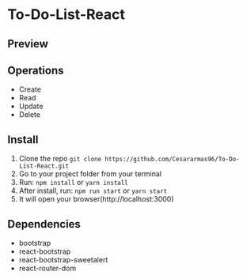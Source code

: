# To-Do-List-React



## Preview



## Operations

* Create
* Read
* Update
* Delete


## Install

1.  Clone the repo `git clone https://github.com/Cesararmas96/To-Do-List-React.git`
2.  Go to your project folder from your terminal
3.  Run: `npm install` or `yarn install`
4.  After install, run: `npm run start` or `yarn start`
5.  It will open your browser(http://localhost:3000)

## Dependencies
-   bootstrap
-   react-bootstrap
-   react-bootstrap-sweetalert
-   react-router-dom
